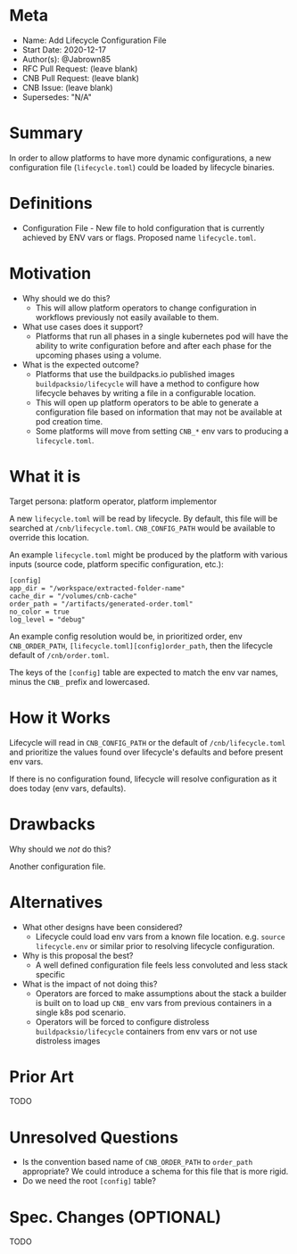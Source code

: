 # Meta
[meta]: #meta
- Name: Add Lifecycle Configuration File
- Start Date: 2020-12-17
- Author(s): @Jabrown85
- RFC Pull Request: (leave blank)
- CNB Pull Request: (leave blank)
- CNB Issue: (leave blank)
- Supersedes: "N/A"

# Summary
[summary]: #summary

In order to allow platforms to have more dynamic configurations, a new configuration file (`lifecycle.toml`) could be loaded by lifecycle binaries.

# Definitions
[definitions]: #definitions

- Configuration File - New file to hold configuration that is currently achieved by ENV vars or flags. Proposed name `lifecycle.toml`.

# Motivation
[motivation]: #motivation

- Why should we do this?
  - This will allow platform operators to change configuration in workflows previously not easily available to them.
- What use cases does it support?
  - Platforms that run all phases in a single kubernetes pod will have the ability to write configuration before and after each phase for the upcoming phases using a volume.
- What is the expected outcome?
  - Platforms that use the buildpacks.io published images `buildpacksio/lifecycle` will have a method to configure how lifecycle behaves by writing a file in a configurable location. 
  - This will open up platform operators to be able to generate a configuration file based on information that may not be available at pod creation time.
  - Some platforms will move from setting `CNB_*` env vars to producing a `lifecycle.toml`.

# What it is
[what-it-is]: #what-it-is

Target persona: platform operator, platform implementor

A new `lifecycle.toml` will be read by lifecycle. By default, this file will be searched at `/cnb/lifecycle.toml`. `CNB_CONFIG_PATH` would be available to override this location.

An example `lifecycle.toml` might be produced by the platform with various inputs (source code, platform specific configuration, etc.):
```
[config]
app_dir = "/workspace/extracted-folder-name"
cache_dir = "/volumes/cnb-cache"
order_path = "/artifacts/generated-order.toml"
no_color = true
log_level = "debug"
```

An example config resolution would be, in prioritized order, env `CNB_ORDER_PATH`, `[lifecycle.toml][config]order_path`, then the lifecycle default of `/cnb/order.toml`.

The keys of the `[config]` table are expected to match the env var names, minus the `CNB_` prefix and lowercased.

# How it Works
[how-it-works]: #how-it-works

Lifecycle will read in `CNB_CONFIG_PATH` or the default of `/cnb/lifecycle.toml` and prioritize the values found over lifecycle's defaults and before present env vars.

If there is no configuration found, lifecycle will resolve configuration as it does today (env vars, defaults).

# Drawbacks
[drawbacks]: #drawbacks

Why should we *not* do this?

Another configuration file.

# Alternatives
[alternatives]: #alternatives

- What other designs have been considered?
  - Lifecycle could load env vars from a known file location. e.g. `source lifecycle.env` or similar prior to resolving lifecycle configuration.
- Why is this proposal the best?
  - A well defined configuration file feels less convoluted and less stack specific
- What is the impact of not doing this?
  - Operators are forced to make assumptions about the stack a builder is built on to load up `CNB_` env vars from previous containers in a single k8s pod scenario.
  - Operators will be forced to configure distroless `buildpacksio/lifecycle` containers from env vars or not use distroless images

# Prior Art
[prior-art]: #prior-art

TODO

# Unresolved Questions
[unresolved-questions]: #unresolved-questions

- Is the convention based name of `CNB_ORDER_PATH` to `order_path` appropriate? We could introduce a schema for this file that is more rigid.
- Do we need the root `[config]` table? 


# Spec. Changes (OPTIONAL)
[spec-changes]: #spec-changes

TODO
